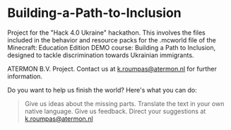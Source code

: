 # Building-a-Path-to-Inclusion
Project for the "Hack 4.0 Ukraine" hackathon. This involves the files included in the behavior and resource packs for the .mcworld file of the Minecraft: Education Edition DEMO course: Building a Path to Inclusion, designed to tackle discrimination towards Ukrainian immigrants. 

ATERMON B.V. Project.
Contact us at k.roumpas@atermon.nl for further information.

Do you want to help us finish the world? Here's what you can do:
> Give us ideas about the missing parts.
> Translate the text in your own native language.
> Give us feedback.
Direct your suggestions at k.roumpas@atermon.nl
